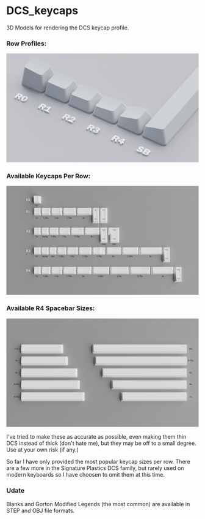 # DCS_keycaps

3D Models for rendering the DCS keycap profile.

### Row Profiles:

![Row Profiles](https://github.com/Fooblitzky/DCS_keycaps/blob/master/images/DCS_Profile_Angle.png)

### Available Keycaps Per Row:

![Keycaps Per Row](https://github.com/Fooblitzky/DCS_keycaps/blob/master/images/DCS_Keycaps_by_Rows.png)

### Available R4 Spacebar Sizes:

![Spacebar Sizes](https://github.com/Fooblitzky/DCS_keycaps/blob/master/images/DCS_Keycap_Spacebars.png)

I've tried to make these as accurate as possible, even making them thin DCS instead of thick (don't hate me), but they may be off to a small degree. Use at your own risk (if any.)

So far I have only provided the most popular keycap sizes per row. There are a few more in the Signature Plastics DCS family, but rarely used on modern keyboards so I have choosen to omit them at this time.

### Udate ###
Blanks and Gorton Modified Legends (the most common) are available in STEP and OBJ file formats. 
